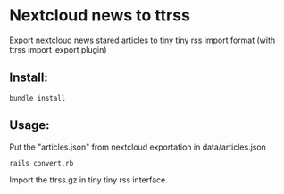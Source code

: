 # Nextcloud news to ttrss

Export nextcloud news stared articles to tiny tiny rss import format (with ttrss
import_export plugin)

## Install:

`bundle install`

## Usage:

Put the "articles.json" from nextcloud exportation in data/articles.json

`rails convert.rb`

Import the ttrss.gz in tiny tiny rss interface.
